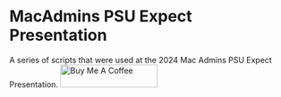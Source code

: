 # MacAdmins PSU Expect Presentation
A series of scripts that were used at the 2024 Mac Admins PSU Expect Presentation. 
<a href="https://www.buymeacoffee.com/jonbrown" target="_blank"><img src="https://cdn.buymeacoffee.com/buttons/default-orange.png" alt="Buy Me A Coffee" height="41" width="174"></a>
